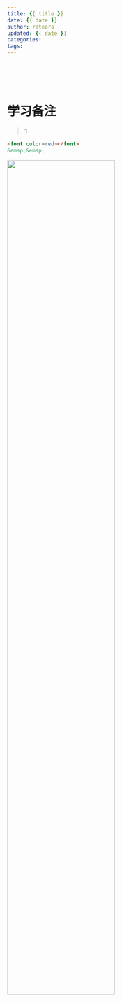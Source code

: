 ```yaml
---
title: {{ title }}
date: {{ date }}
author: ratears
updated: {{ date }}
categories:
tags:
---
```












































<br>

<br>

<br>

# 学习备注

> 1

```html
<font color=red></font>
&emsp;&emsp;
```

<img src="" width="70%">

<br>